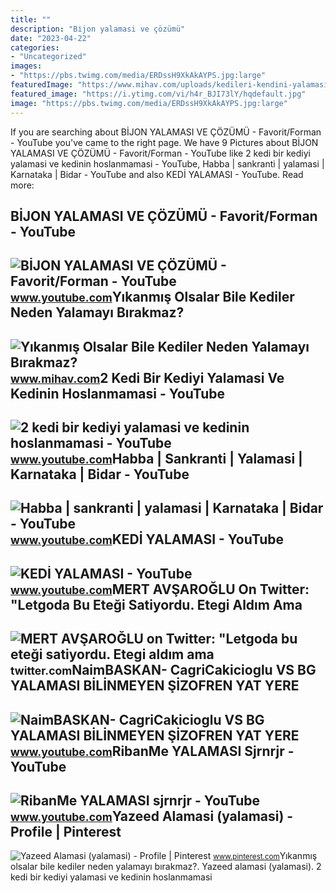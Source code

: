 ```yaml
---
title: ""
description: "Bi̇jon yalamasi ve çözümü"
date: "2023-04-22"
categories:
- "Uncategorized"
images:
- "https://pbs.twimg.com/media/ERDssH9XkAkAYPS.jpg:large"
featuredImage: "https://www.mihav.com/uploads/kedileri-kendini-yalamasi-1.jpg"
featured_image: "https://i.ytimg.com/vi/h4r_BJI73lY/hqdefault.jpg"
image: "https://pbs.twimg.com/media/ERDssH9XkAkAYPS.jpg:large"
---
```


If you are searching about BİJON YALAMASI VE ÇÖZÜMÜ - Favorit/Forman - YouTube you've came to the right page. We have 9 Pictures about BİJON YALAMASI VE ÇÖZÜMÜ - Favorit/Forman - YouTube like 2 kedi bir kediyi yalamasi ve kedinin hoslanmamasi - YouTube, Habba | sankranti | yalamasi | Karnataka | Bidar - YouTube and also KEDİ YALAMASI - YouTube. Read more:

BİJON YALAMASI VE ÇÖZÜMÜ - Favorit/Forman - YouTube
---------------------------------------------------

 ![BİJON YALAMASI VE ÇÖZÜMÜ - Favorit/Forman - YouTube](https://i.ytimg.com/vi/rZb409YNj2Y/maxresdefault.jpg) <small>www.youtube.com</small>Yıkanmış Olsalar Bile Kediler Neden Yalamayı Bırakmaz?
------------------------------------------------------

 ![Yıkanmış Olsalar Bile Kediler Neden Yalamayı Bırakmaz?](https://www.mihav.com/uploads/kedileri-kendini-yalamasi-1.jpg) <small>www.mihav.com</small>2 Kedi Bir Kediyi Yalamasi Ve Kedinin Hoslanmamasi - YouTube
------------------------------------------------------------

 ![2 kedi bir kediyi yalamasi ve kedinin hoslanmamasi - YouTube](https://i.ytimg.com/vi/X8VbqkmIGsw/maxres2.jpg?sqp=-oaymwEoCIAKENAF8quKqQMcGADwAQH4AZQDgALQBYoCDAgAEAEYZSBRKD8wDw==&rs=AOn4CLDmU1sVbge3RcjCBd_gPTr9hwdmbw) <small>www.youtube.com</small>Habba | Sankranti | Yalamasi | Karnataka | Bidar - YouTube
----------------------------------------------------------

 ![Habba | sankranti | yalamasi | Karnataka | Bidar - YouTube](https://i.ytimg.com/vi/9wJXBRKCkMI/maxresdefault.jpg) <small>www.youtube.com</small>KEDİ YALAMASI - YouTube
-----------------------

 ![KEDİ YALAMASI - YouTube](https://i.ytimg.com/vi/h4r_BJI73lY/hqdefault.jpg) <small>www.youtube.com</small>MERT AVŞAROĞLU On Twitter: "Letgoda Bu Eteği Satiyordu. Etegi Aldım Ama
-----------------------------------------------------------------------

 ![MERT AVŞAROĞLU on Twitter: "Letgoda bu eteği satiyordu. Etegi aldım ama](https://pbs.twimg.com/media/ERDssH9XkAkAYPS.jpg:large) <small>twitter.com</small>NaimBASKAN- CagriCakicioglu VS BG YALAMASI BİLİNMEYEN ŞİZOFREN YAT YERE
-----------------------------------------------------------------------

 ![NaimBASKAN- CagriCakicioglu VS BG YALAMASI BİLİNMEYEN ŞİZOFREN YAT YERE](https://i.ytimg.com/vi/BUflBpXflt8/maxresdefault.jpg) <small>www.youtube.com</small>RibanMe YALAMASI Sjrnrjr - YouTube
----------------------------------

 ![RibanMe YALAMASI sjrnrjr - YouTube](https://i.ytimg.com/vi/dtqWjGS9IvA/maxresdefault.jpg?sqp=-oaymwEmCIAKENAF8quKqQMa8AEB-AGUA4AC0AWKAgwIABABGGUgWyhSMA8=&rs=AOn4CLB5lFd15YiWCGf0kg7atcOyUu0q9w) <small>www.youtube.com</small>Yazeed Alamasi (yalamasi) - Profile | Pinterest
-----------------------------------------------

 ![Yazeed Alamasi (yalamasi) - Profile | Pinterest](https://i.pinimg.com/280x280_RS/96/52/c3/9652c352327a84bd3d66d28141f9edcf.jpg) <small>www.pinterest.com</small>Yıkanmış olsalar bile kediler neden yalamayı bırakmaz?. Yazeed alamasi (yalamasi). 2 kedi bir kediyi yalamasi ve kedinin hoslanmamasi
